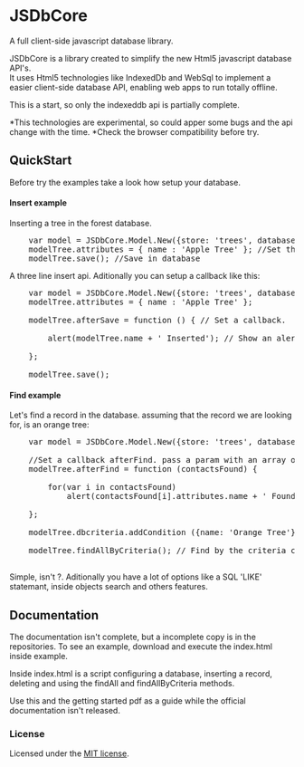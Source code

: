 # JSDbCore

A full client-side javascript database library.

JSDbCore is a library created to simplify the new Html5 javascript database API's.<br>
It uses Html5 technologies like IndexedDb and WebSql to implement a easier client-side database API,
enabling web apps to run totally offline.

This is a start, so only the indexeddb api is partially complete.

*This technologies are experimental, so could apper some bugs and the api change with the time.
*Check the browser compatibility before try.

## QuickStart

Before try the examples take a look how setup your database.

#### Insert example

Inserting a tree in the forest database.

<pre>
	var model = JSDbCore.Model.New({store: 'trees', database: 'forest'}); //Create a new model
	modelTree.attributes = { name : 'Apple Tree' }; //Set the attributes
	modelTree.save(); //Save in database
</pre>

A three line insert api. Aditionally you can setup a callback like this:

<pre>
	var model = JSDbCore.Model.New({store: 'trees', database: 'forest'});
	modelTree.attributes = { name : 'Apple Tree' };
	
	modelTree.afterSave = function () { // Set a callback.
		
		alert(modelTree.name + ' Inserted'); // Show an alert for each inserted model
	
	};
	
	modelTree.save();
</pre>

#### Find example

Let's find a record in the database. assuming that the record we are looking for, is an orange tree:
<pre>
	var model = JSDbCore.Model.New({store: 'trees', database: 'forest'}); //Create a new model
	
	//Set a callback afterFind. pass a param with an array of models found.
	modelTree.afterFind = function (contactsFound) {

		for(var i in contactsFound) 
			alert(contactsFound[i].attributes.name + ' Found'); //Show an alert for each model found
	
	};

	modelTree.dbcriteria.addCondition ({name: 'Orange Tree'}); // Add a condition.

	modelTree.findAllByCriteria(); // Find by the criteria conditions.			

</pre>

Simple, isn't ?. Aditionally you have a lot of options like a SQL 'LIKE' statemant, inside objects search and others features.

## Documentation 

The documentation isn't complete, but a incomplete copy is in the repositories.
To see an example, download and execute the index.html inside example. 

Inside index.html is a script configuring a database, inserting a record, deleting and using the findAll
and findAllByCriteria methods.

Use this and the getting started pdf as a guide while the official documentation isn't released.

### License
Licensed under the [MIT license](http://en.wikipedia.org/wiki/MIT_License).